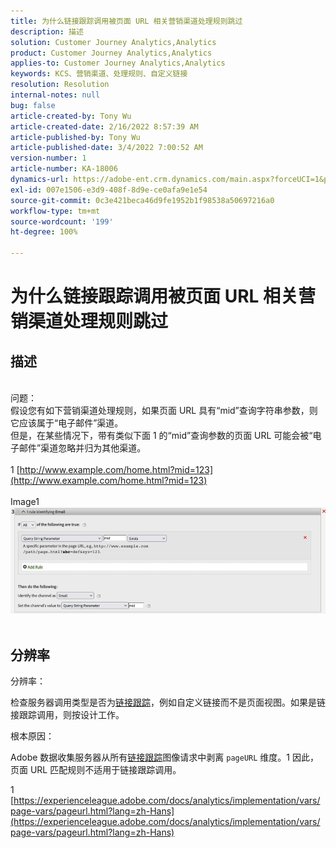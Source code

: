 ```yaml
---
title: 为什么链接跟踪调用被页面 URL 相关营销渠道处理规则跳过
description: 描述
solution: Customer Journey Analytics,Analytics
product: Customer Journey Analytics,Analytics
applies-to: Customer Journey Analytics,Analytics
keywords: KCS、营销渠道、处理规则、自定义链接
resolution: Resolution
internal-notes: null
bug: false
article-created-by: Tony Wu
article-created-date: 2/16/2022 8:57:39 AM
article-published-by: Tony Wu
article-published-date: 3/4/2022 7:00:52 AM
version-number: 1
article-number: KA-18006
dynamics-url: https://adobe-ent.crm.dynamics.com/main.aspx?forceUCI=1&pagetype=entityrecord&etn=knowledgearticle&id=ef031979-068f-ec11-b400-00224804afa7
exl-id: 007e1506-e3d9-408f-8d9e-ce0afa9e1e54
source-git-commit: 0c3e421beca46d9fe1952b1f98538a50697216a0
workflow-type: tm+mt
source-wordcount: '199'
ht-degree: 100%

---
```


# 为什么链接跟踪调用被页面 URL 相关营销渠道处理规则跳过

## 描述


<br>问题：
<br>假设您有如下营销渠道处理规则，如果页面 URL 具有“mid”查询字符串参数，则它应该属于“电子邮件”渠道。
<br>但是，在某些情况下，带有类似下面 1 的“mid”查询参数的页面 URL 可能会被“电子邮件”渠道忽略并归为其他渠道。
<br> 
<br>1 [http://www.example.com/home.html?mid=123](http://www.example.com/home.html?mid=123)
<br> 
<br>Image1
<br>![](assets/___0a52cf71-078f-ec11-b400-00224804afa7___.png)
<br> 

## 分辨率




分辨率：

检查服务器调用类型是否为[链接跟踪](https://experienceleague.adobe.com/docs/analytics/implementation/vars/functions/tl-method.html?lang=zh-Hans)，例如自定义链接而不是页面视图。如果是链接跟踪调用，则按设计工作。



根本原因：

Adobe 数据收集服务器从所有[链接跟踪](https://experienceleague.adobe.com/docs/analytics/implementation/vars/functions/tl-method.html?lang=en)图像请求中剥离 `pageURL` 维度。1 因此，页面 URL 匹配规则不适用于链接跟踪调用。

1 [https://experienceleague.adobe.com/docs/analytics/implementation/vars/page-vars/pageurl.html?lang=zh-Hans](https://experienceleague.adobe.com/docs/analytics/implementation/vars/page-vars/pageurl.html?lang=zh-Hans)
